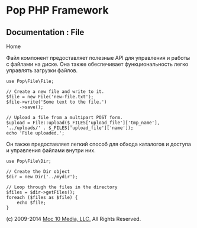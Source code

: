 Pop PHP Framework
=================

Documentation : File
--------------------

Home

Файл компонент предоставляет полезные API для управления и работы с
файлами на диске. Она также обеспечивает функциональность легко
управлять загрузки файлов.

    use Pop\File\File;

    // Create a new file and write to it.
    $file = new File('new-file.txt');
    $file->write('Some text to the file.')
         ->save();

    // Upload a file from a multipart POST form.
    $upload = File::upload($_FILES['upload_file']['tmp_name'], '../uploads/' . $_FILES['upload_file']['name']);
    echo 'File uploaded.';

Он также предоставляет легкий способ для обхода каталогов и доступа и
управления файлами внутри них.

    use Pop\File\Dir;

    // Create the Dir object
    $dir = new Dir('../mydir');

    // Loop through the files in the directory
    $files = $dir->getFiles();
    foreach ($files as $file) {
        echo $file;
    }

\(c) 2009-2014 [Moc 10 Media, LLC.](http://www.moc10media.com) All
Rights Reserved.
